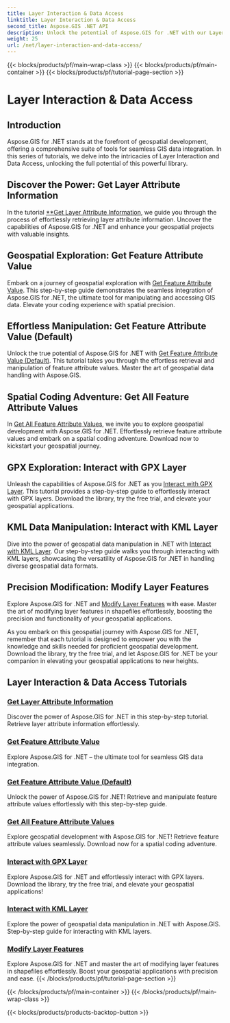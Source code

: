 ```yaml
---
title: Layer Interaction & Data Access
linktitle: Layer Interaction & Data Access
second_title: Aspose.GIS .NET API
description: Unlock the potential of Aspose.GIS for .NET with our Layer Interaction & Data Access Tutorials. Explore geospatial development and seamlessly manipulate features.
weight: 25
url: /net/layer-interaction-and-data-access/
---
```


{{< blocks/products/pf/main-wrap-class >}}
{{< blocks/products/pf/main-container >}}
{{< blocks/products/pf/tutorial-page-section >}}

# Layer Interaction & Data Access

## Introduction

Aspose.GIS for .NET stands at the forefront of geospatial development, offering a comprehensive suite of tools for seamless GIS data integration. In this series of tutorials, we delve into the intricacies of Layer Interaction and Data Access, unlocking the full potential of this powerful library.

## Discover the Power: Get Layer Attribute Information
In the tutorial [**Get Layer Attribute Information](./get-layer-attribute-information/), we guide you through the process of effortlessly retrieving layer attribute information. Uncover the capabilities of Aspose.GIS for .NET and enhance your geospatial projects with valuable insights.

## Geospatial Exploration: Get Feature Attribute Value
Embark on a journey of geospatial exploration with [Get Feature Attribute Value](./get-feature-attribute-value/). This step-by-step guide demonstrates the seamless integration of Aspose.GIS for .NET, the ultimate tool for manipulating and accessing GIS data. Elevate your coding experience with spatial precision.

## Effortless Manipulation: Get Feature Attribute Value (Default)
Unlock the true potential of Aspose.GIS for .NET with [Get Feature Attribute Value (Default)](./get-feature-attribute-value-default/). This tutorial takes you through the effortless retrieval and manipulation of feature attribute values. Master the art of geospatial data handling with Aspose.GIS.

## Spatial Coding Adventure: Get All Feature Attribute Values
In [Get All Feature Attribute Values](./get-all-feature-attribute-values/), we invite you to explore geospatial development with Aspose.GIS for .NET. Effortlessly retrieve feature attribute values and embark on a spatial coding adventure. Download now to kickstart your geospatial journey.

## GPX Exploration: Interact with GPX Layer
Unleash the capabilities of Aspose.GIS for .NET as you [Interact with GPX Layer](./interact-with-gpx-layer/). This tutorial provides a step-by-step guide to effortlessly interact with GPX layers. Download the library, try the free trial, and elevate your geospatial applications.

## KML Data Manipulation: Interact with KML Layer
Dive into the power of geospatial data manipulation in .NET with [Interact with KML Layer](./interact-with-kml-layer/). Our step-by-step guide walks you through interacting with KML layers, showcasing the versatility of Aspose.GIS for .NET in handling diverse geospatial data formats.

## Precision Modification: Modify Layer Features
Explore Aspose.GIS for .NET and [Modify Layer Features](./modify-layer-features/) with ease. Master the art of modifying layer features in shapefiles effortlessly, boosting the precision and functionality of your geospatial applications.

As you embark on this geospatial journey with Aspose.GIS for .NET, remember that each tutorial is designed to empower you with the knowledge and skills needed for proficient geospatial development. Download the library, try the free trial, and let Aspose.GIS for .NET be your companion in elevating your geospatial applications to new heights.

## Layer Interaction & Data Access Tutorials
### [Get Layer Attribute Information](./get-layer-attribute-information/)
Discover the power of Aspose.GIS for .NET in this step-by-step tutorial. Retrieve layer attribute information effortlessly. 
### [Get Feature Attribute Value](./get-feature-attribute-value/)
Explore Aspose.GIS for .NET – the ultimate tool for seamless GIS data integration.
### [Get Feature Attribute Value (Default)](./get-feature-attribute-value-default/)
Unlock the power of Aspose.GIS for .NET! Retrieve and manipulate feature attribute values effortlessly with this step-by-step guide.
### [Get All Feature Attribute Values](./get-all-feature-attribute-values/)
Explore geospatial development with Aspose.GIS for .NET! Retrieve feature attribute values seamlessly. Download now for a spatial coding adventure.
### [Interact with GPX Layer](./interact-with-gpx-layer/)
Explore Aspose.GIS for .NET and effortlessly interact with GPX layers. Download the library, try the free trial, and elevate your geospatial applications!
### [Interact with KML Layer](./interact-with-kml-layer/)
Explore the power of geospatial data manipulation in .NET with Aspose.GIS. Step-by-step guide for interacting with KML layers. 
### [Modify Layer Features](./modify-layer-features/)
Explore Aspose.GIS for .NET and master the art of modifying layer features in shapefiles effortlessly. Boost your geospatial applications with precision and ease.
{{< /blocks/products/pf/tutorial-page-section >}}

{{< /blocks/products/pf/main-container >}}
{{< /blocks/products/pf/main-wrap-class >}}

{{< blocks/products/products-backtop-button >}}
